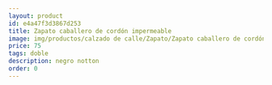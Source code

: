 ```yaml
---
layout: product
id: e4a47f3d3867d253
title: Zapato caballero de cordón impermeable 
image: img/productos/calzado de calle/Zapato/Zapato caballero de cordón impermeable =75=doble=negro notton.webp
price: 75
tags: doble
description: negro notton
order: 0
---
```

